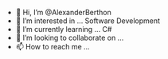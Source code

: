 - 👋 Hi, I’m @AlexanderBerthon
- 👀 I’m interested in ... Software Development
- 🌱 I’m currently learning ... C#
- 💞️ I’m looking to collaborate on ...
- 📫 How to reach me ...

<!---
AlexanderBerthon/AlexanderBerthon is a ✨ special ✨ repository because its `README.md` (this file) appears on your GitHub profile.
You can click the Preview link to take a look at your changes.
--->
